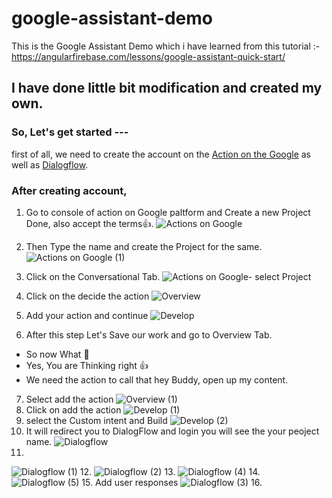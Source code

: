 # google-assistant-demo
This is the Google Assistant Demo which i have learned from this tutorial :- https://angularfirebase.com/lessons/google-assistant-quick-start/

## I have done little bit modification and created my own.

### So, Let's get started ---
first of all, we need to create the account on the [Action on the Google](https://console.actions.google.com) as well as [Dialogflow](https://dialogflow.com/).

### After creating account,
1. Go to console of action on Google paltform and Create a new Project Done, also accept the terms:thumbsup:.
![Actions on Google](https://user-images.githubusercontent.com/26689210/70531028-1e81bb00-1b7a-11ea-870c-6c75a928f8eb.png)

2. Then Type the name and create the Project for the same.
![Actions on Google (1)](https://user-images.githubusercontent.com/26689210/70531329-bb445880-1b7a-11ea-9d8a-82438ba1ad23.png)

3. Click on the Conversational Tab. 
![Actions on Google- select Project](https://user-images.githubusercontent.com/26689210/70531704-7b31a580-1b7b-11ea-9c12-bf87fc6b7c00.png)
4. Click on the decide the action
![Overview](https://user-images.githubusercontent.com/26689210/70532209-9355f480-1b7c-11ea-86c9-933b472f2c85.png)
5. Add your action and continue
![Develop](https://user-images.githubusercontent.com/26689210/70532210-95b84e80-1b7c-11ea-83e2-9492487abec2.png)
6. After this step Let's Save our work and go to Overview Tab.
- So now What :thinking:	
- Yes, You are Thinking right :+1:
- We need the action to call that hey Buddy, open up my content. 
7. Select add the action
![Overview (1)](https://user-images.githubusercontent.com/26689210/70533500-3b6cbd00-1b7f-11ea-9ac9-04604a29d434.png)
8. Click on add the action
![Develop (1)](https://user-images.githubusercontent.com/26689210/70533593-6e16b580-1b7f-11ea-8615-64c5f55b4d92.png)
9. select the Custom intent and Build
![Develop (2)](https://user-images.githubusercontent.com/26689210/70534100-57bd2980-1b80-11ea-82fc-be8c9651e8be.png)
10. It will redirect you to DialogFlow and login you will see the your peoject name.
![Dialogflow](https://user-images.githubusercontent.com/26689210/70534420-0a8d8780-1b81-11ea-8ef6-ed9b43a025e4.png)
11. 
![Dialogflow (1)](https://user-images.githubusercontent.com/26689210/70535151-86d49a80-1b82-11ea-907e-cf6c8478cad9.png)
12.
![Dialogflow (2)](https://user-images.githubusercontent.com/26689210/70535155-8805c780-1b82-11ea-9b20-8633d243be96.png)
13.
![Dialogflow (4)](https://user-images.githubusercontent.com/26689210/70535166-8a682180-1b82-11ea-83dd-895310d7c997.png)
14.
![Dialogflow (5)](https://user-images.githubusercontent.com/26689210/70535172-8b994e80-1b82-11ea-8776-775d9f27bacb.png)
15. Add user responses 
![Dialogflow (3)](https://user-images.githubusercontent.com/26689210/70535161-8936f480-1b82-11ea-887c-d87a53335d0e.png)
16. 
